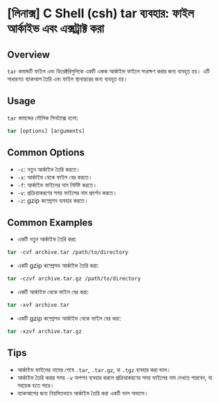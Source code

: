# [লিনাক্স] C Shell (csh) tar ব্যবহার: ফাইল আর্কাইভ এবং এক্সট্রাক্ট করা

## Overview
`tar` কমান্ডটি ফাইল এবং ডিরেক্টরিগুলিকে একটি একক আর্কাইভ ফাইলে সংরক্ষণ করার জন্য ব্যবহৃত হয়। এটি সাধারণত ব্যাকআপ তৈরি এবং ফাইল স্থানান্তরের জন্য ব্যবহৃত হয়।

## Usage
`tar` কমান্ডের মৌলিক সিনট্যাক্স হলো:

```csh
tar [options] [arguments]
```

## Common Options
- `-c`: নতুন আর্কাইভ তৈরি করতে।
- `-x`: আর্কাইভ থেকে ফাইল বের করতে।
- `-f`: আর্কাইভ ফাইলের নাম নির্দিষ্ট করতে।
- `-v`: প্রক্রিয়াকরণের সময় ফাইলের নাম প্রদর্শন করতে।
- `-z`: gzip কম্প্রেশন ব্যবহার করতে।

## Common Examples
- একটি নতুন আর্কাইভ তৈরি করা:

```csh
tar -cvf archive.tar /path/to/directory
```

- একটি gzip কম্প্রেসড আর্কাইভ তৈরি করা:

```csh
tar -czvf archive.tar.gz /path/to/directory
```

- একটি আর্কাইভ থেকে ফাইল বের করা:

```csh
tar -xvf archive.tar
```

- একটি gzip কম্প্রেসড আর্কাইভ থেকে ফাইল বের করা:

```csh
tar -xzvf archive.tar.gz
```

## Tips
- আর্কাইভ ফাইলের নামের শেষে `.tar`, `.tar.gz`, বা `.tgz` ব্যবহার করা ভাল।
- আর্কাইভ তৈরি করার সময় `-v` অপশন ব্যবহার করলে প্রক্রিয়াকরণের সময় ফাইলের নাম দেখতে পারবেন, যা সহায়ক হতে পারে।
- ব্যাকআপের জন্য নিয়মিতভাবে আর্কাইভ তৈরি করা একটি ভাল অভ্যাস।